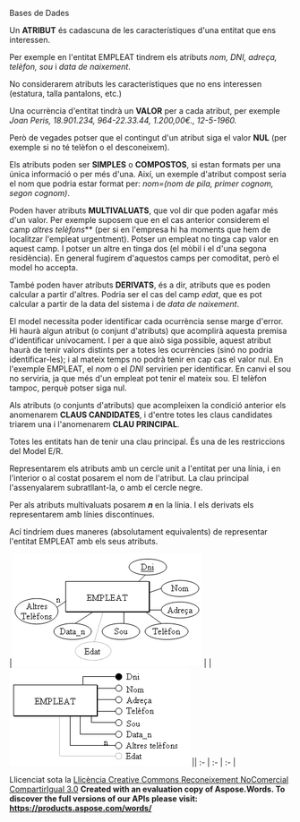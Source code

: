 Bases de Dades

Un **ATRIBUT** és cadascuna de les característiques d'una entitat que ens interessen. 

Per exemple en l'entitat EMPLEAT tindrem els atributs *nom, DNI, adreça, telèfon, sou* i *data de naixement*. 

No considerarem atributs les característiques que no ens interessen (estatura, talla pantalons, etc.) 

Una ocurrència d'entitat tindrà un **VALOR** per a cada atribut, per exemple *Joan Peris, 18.901.234, 964-22.33.44, 1.200,00€., 12-5-1960.*

Però de vegades potser que el contingut d'un atribut siga el valor **NUL** (per exemple si no té telèfon o el desconeixem). 

Els atributs poden ser **SIMPLES** o **COMPOSTOS**, si estan formats per una única informació o per més d'una. Així, un exemple d'atribut compost seria el nom que podria estar format per: *nom=(nom de pila, primer cognom, segon cognom)*. 

Poden haver atributs **MULTIVALUATS**, que vol dir que poden agafar més d'un valor. Per exemple suposem que en el cas anterior considerem el camp *altres telèfons*** (per si en l'empresa hi ha moments que hem de localitzar l'empleat urgentment). Potser un empleat no tinga cap valor en aquest camp. I potser un altre en tinga dos (el mòbil i el d'una segona residència). En general fugirem d'aquestos camps per comoditat, però el model ho accepta. 

També poden haver atributs **DERIVATS**, és a dir, atributs que es poden calcular a partir d'altres. Podria ser el cas del camp *edat*, que es pot calcular a partir de la data del sistema i de *data de naixement*. 



El model necessita poder identificar cada ocurrència sense marge d'error. Hi haurà algun atribut (o conjunt d'atributs) que acomplirà aquesta premisa d'identificar unívocament. I per a que això siga possible, aquest atribut haurà de tenir valors distints per a totes les ocurrències (sinó no podria identificar-les); i al mateix temps no podrà tenir en cap cas el valor nul. En l'exemple EMPLEAT, el *nom* o el *DNI* servirien per identificar. En canvi el sou no serviria, ja que més d'un empleat pot tenir el mateix sou. El telèfon tampoc, perquè potser siga nul. 

Als atributs (o conjunts d'atributs) que acompleixen la condició anterior els anomenarem **CLAUS CANDIDATES**, i d'entre totes les claus candidates triarem una i l'anomenarem **CLAU PRINCIPAL**. 

Totes les entitats han de tenir una clau principal. És una de les restriccions del Model E/R. 



Representarem els atributs amb un cercle unit a l'entitat per una línia, i en l'interior o al costat posarem el nom de l'atribut. La clau principal l'assenyalarem subratllant-la, o amb el cercle negre. 

Per als atributs multivaluats posarem ***n*** en la línia. I els derivats els representarem amb línies discontínues. 

Ací tindríem dues maneres (absolutament equivalents) de representar l'entitat EMPLEAT amb els seus atributs.

|![ref1](atributs1.png)
| |![ref2](atributs2.png)
|| :- | :- | :- |


Llicenciat sota la [Llicència Creative Commons Reconeixement NoComercial CompartirIgual 3.0](http://creativecommons.org/licenses/by-nc-sa/3.0/)
**Created with an evaluation copy of Aspose.Words. To discover the full versions of our APIs please visit: https://products.aspose.com/words/**

[ref1]: 32_atributs.002.png
[ref2]: 32_atributs.003.png
